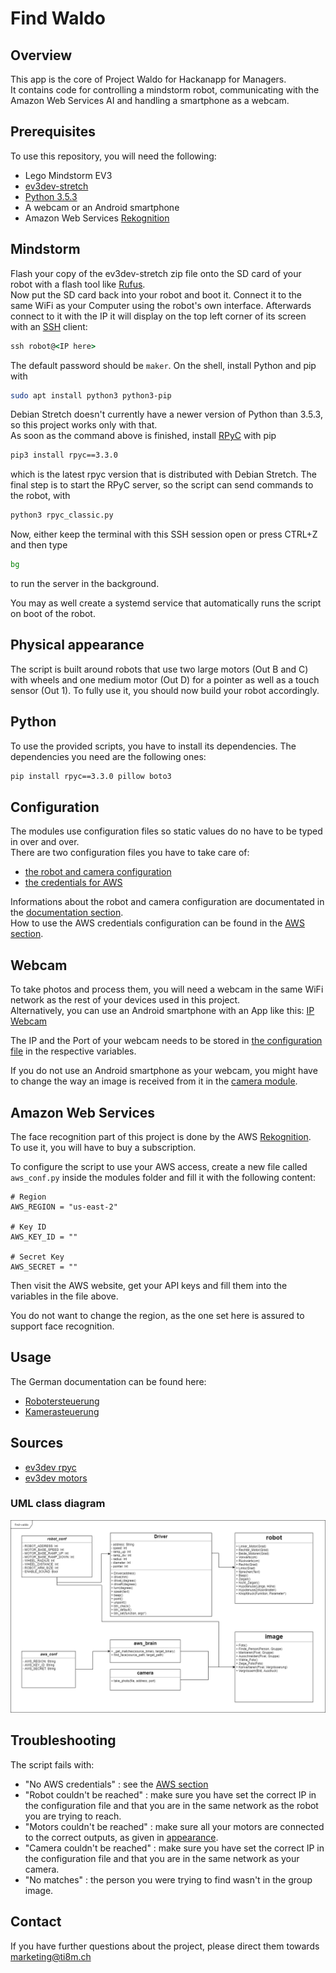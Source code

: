 # Find Waldo
## Overview
This app is the core of Project Waldo for Hackanapp for Managers.  
It contains code for controlling a mindstorm robot, communicating with the Amazon Web Services AI and handling a smartphone as a webcam.

## Prerequisites
To use this repository, you will need the following:
- Lego Mindstorm EV3
- [ev3dev-stretch](https://github.com/ev3dev/ev3dev/releases/latest/)
- [Python 3.5.3](https://www.python.org/downloads/release/python-353/)
- A webcam or an Android smartphone
- Amazon Web Services [Rekognition](https://aws.amazon.com/de/rekognition/)

## Mindstorm
Flash your copy of the ev3dev-stretch zip file onto the SD card of your robot with a flash tool like [Rufus](https://github.com/pbatard/rufus/releases/download/v3.5/rufus-3.5p.exe).  
Now put the SD card back into your robot and boot it. Connect it to the same WiFi as your Computer using the robot's own interface. Afterwards connect to it with the IP it will display on the top left corner of its screen with an [SSH](https://www.howtogeek.com/336775/how-to-enable-and-use-windows-10s-built-in-ssh-commands/) client:
```cmd
ssh robot@<IP here>
``` 
The default password should be `maker`.
On the shell, install Python and pip with
```bash
sudo apt install python3 python3-pip
```
Debian Stretch doesn't currently have a newer version of Python than 3.5.3, so this project works only with that.  
As soon as the command above is finished, install [RPyC](https://pypi.org/project/rpyc/) with pip
```bash
pip3 install rpyc==3.3.0
```
which is the latest rpyc version that is distributed with Debian Stretch.
The final step is to start the RPyC server, so the script can send commands to the robot, with 
```bash
python3 rpyc_classic.py
```
Now, either keep the terminal with this SSH session open or press CTRL+Z and then type
```bash
bg
```
to run the server in the background.  

You may as well create a systemd service that automatically runs the script on boot of the robot.


## Physical appearance

The script is built around robots that use two large motors (Out B and C) with wheels and one medium motor (Out D) for a pointer as well as a touch sensor (Out 1). To fully use it, you should now build your robot accordingly.


## Python
To use the provided scripts, you have to install its dependencies.
The dependencies you need are the following ones:
```cmd
pip install rpyc==3.3.0 pillow boto3
```

## Configuration
The modules use configuration files so static values do no have to be typed in over and over.  
There are two configuration files you have to take care of:
- [the robot and camera configuration](/modules/robot_conf.py)
- [the credentials for AWS](/modules/aws_conf.py)

Informations about the robot and camera configuration are documentated in the [documentation section](#usage).  
How to use the AWS credentials configuration can be found in the [AWS section](#amazon-web-services).


## Webcam
To take photos and process them, you will need a webcam in the same WiFi network as the rest of your devices used in this project.  
Alternatively, you can use an Android smartphone with an App like this: [IP Webcam](https://play.google.com/store/apps/details?id=com.pas.webcam)  

The IP and the Port of your webcam needs to be stored in [the configuration file](/modules/robot_conf.py) in the respective variables.

If you do not use an Android smartphone as your webcam, you might have to change the way an image is received from it in the [camera module](/modules/camera.py).

## Amazon Web Services
The face recognition part of this project is done by the AWS [Rekognition](https://aws.amazon.com/de/rekognition/).  
To use it, you will have to buy a subscription.

To configure the script to use your AWS access, create a new file called `aws_conf.py` inside the modules folder and fill it with the following content:
```
# Region
AWS_REGION = "us-east-2"

# Key ID
AWS_KEY_ID = ""

# Secret Key
AWS_SECRET = ""
```
Then visit the AWS website, get your API keys and fill them into the variables in the file above.

You do not want to change the region, as the one set here is assured to support face recognition.


## Usage

The German documentation can be found here:  
- [Robotersteuerung](/docs/Robotersteuerung.docx)  
- [Kamerasteuerung](/docs/Kamerasteuerung.docx)


## Sources
- [ev3dev rpyc](https://ev3dev-lang.readthedocs.io/projects/python-ev3dev/en/stable/rpyc.html)
- [ev3dev motors](https://ev3dev-lang.readthedocs.io/projects/python-ev3dev/en/stable/motors.html)

### UML class diagram
![class overview](docs/uml.png)

## Troubleshooting
The script fails with:
- "No AWS credentials" : see the [AWS section](#amazon-web-services)
- "Robot couldn't be reached" : make sure you have set the correct IP in the configuration file and that you are in the same network as the robot you are trying to reach.
- "Motors couldn't be reached" : make sure all your motors are connected to the correct outputs, as given in [appearance](#physical-appearance).
- "Camera couldn't be reached" : make sure you have set the correct IP in the configuration file and that you are in the same network as your camera.
- "No matches" : the person you were trying to find wasn't in the group image.

## Contact
If you have further questions about the project, please direct them towards marketing@ti8m.ch
